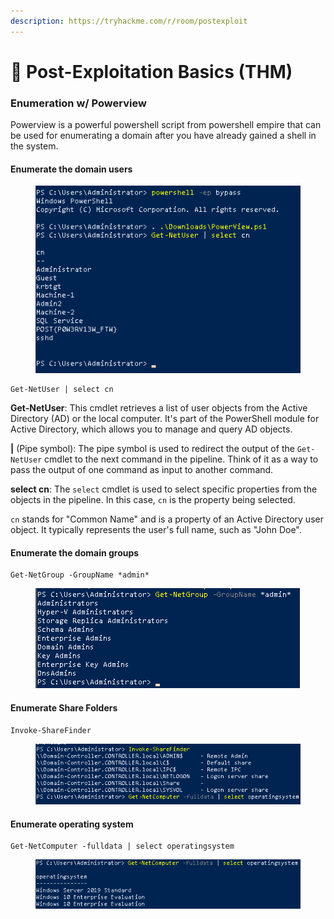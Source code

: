 ```yaml
---
description: https://tryhackme.com/r/room/postexploit
---
```


# 🔋 Post-Exploitation Basics (THM)

### Enumeration w/ Powerview

Powerview is a powerful powershell script from powershell empire that can be used for enumerating a domain after you have already gained a shell in the system.

#### Enumerate the domain users

<figure><img src="../../../../.gitbook/assets/image (1031).png" alt=""><figcaption></figcaption></figure>

```
Get-NetUser | select cn
```

**Get-NetUser**: This cmdlet retrieves a list of user objects from the Active Directory (AD) or the local computer. It's part of the PowerShell module for Active Directory, which allows you to manage and query AD objects.

**|** (Pipe symbol): The pipe symbol is used to redirect the output of the `Get-NetUser` cmdlet to the next command in the pipeline. Think of it as a way to pass the output of one command as input to another command.

**select cn**: The `select` cmdlet is used to select specific properties from the objects in the pipeline. In this case, `cn` is the property being selected.

`cn` stands for "Common Name" and is a property of an Active Directory user object. It typically represents the user's full name, such as "John Doe".

#### Enumerate the domain groups

```
Get-NetGroup -GroupName *admin*
```

<figure><img src="../../../../.gitbook/assets/image (1032).png" alt=""><figcaption></figcaption></figure>

#### Enumerate Share Folders

```
Invoke-ShareFinder
```

<figure><img src="../../../../.gitbook/assets/image (1034).png" alt=""><figcaption></figcaption></figure>

#### Enumerate operating system

```
Get-NetComputer -fulldata | select operatingsystem
```

<figure><img src="../../../../.gitbook/assets/image (1033).png" alt=""><figcaption></figcaption></figure>
